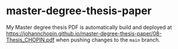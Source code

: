 # master-degree-thesis-paper

My Master degree thesis PDF is automatically build and deployed at https://johannchopin.github.io/master-degree-thesis-paper/08-Thesis_CHOPIN.pdf when pushing changes to the `main` branch.
